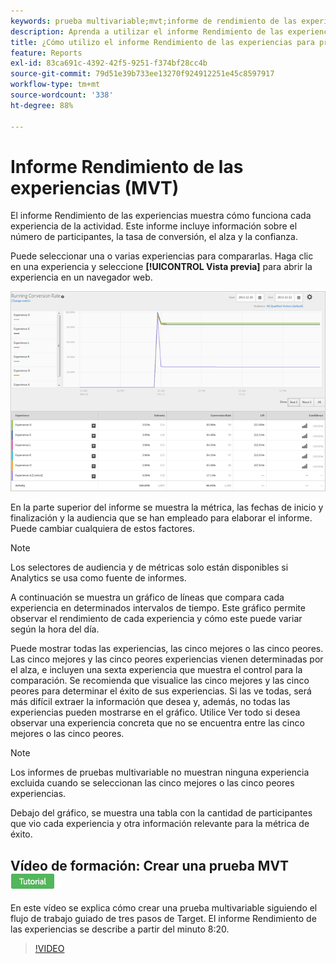 ```yaml
---
keywords: prueba multivariable;mvt;informe de rendimiento de las experiencias
description: Aprenda a utilizar el informe Rendimiento de las experiencias para el Adobe [!DNL Target] Actividades de segmentación de experiencias que muestran el rendimiento de cada experiencia en la actividad.
title: ¿Cómo utilizo el informe Rendimiento de las experiencias para pruebas multivariable?
feature: Reports
exl-id: 83ca691c-4392-42f5-9251-f374bf28cc4b
source-git-commit: 79d51e39b733ee13270f924912251e45c8597917
workflow-type: tm+mt
source-wordcount: '338'
ht-degree: 88%

---
```


# Informe Rendimiento de las experiencias (MVT)

El informe Rendimiento de las experiencias muestra cómo funciona cada experiencia de la actividad. Este informe incluye información sobre el número de participantes, la tasa de conversión, el alza y la confianza.

Puede seleccionar una o varias experiencias para compararlas. Haga clic en una experiencia y seleccione **[!UICONTROL Vista previa]** para abrir la experiencia en un navegador web.

![Informe Rendimiento de las experiencias en Adobe Target](/help/main/c-reports/assets/experienceperformancetable.png)

En la parte superior del informe se muestra la métrica, las fechas de inicio y finalización y la audiencia que se han empleado para elaborar el informe. Puede cambiar cualquiera de estos factores.

>[!NOTE]
>
>Los selectores de audiencia y de métricas solo están disponibles si Analytics se usa como fuente de informes.

A continuación se muestra un gráfico de líneas que compara cada experiencia en determinados intervalos de tiempo. Este gráfico permite observar el rendimiento de cada experiencia y cómo este puede variar según la hora del día.

Puede mostrar todas las experiencias, las cinco mejores o las cinco peores. Las cinco mejores y las cinco peores experiencias vienen determinadas por el alza, e incluyen una sexta experiencia que muestra el control para la comparación. Se recomienda que visualice las cinco mejores y las cinco peores para determinar el éxito de sus experiencias. Si las ve todas, será más difícil extraer la información que desea y, además, no todas las experiencias pueden mostrarse en el gráfico. Utilice Ver todo si desea observar una experiencia concreta que no se encuentra entre las cinco mejores o las cinco peores.

>[!NOTE]
>
>Los informes de pruebas multivariable no muestran ninguna experiencia excluida cuando se seleccionan las cinco mejores o las cinco peores experiencias.

Debajo del gráfico, se muestra una tabla con la cantidad de participantes que vio cada experiencia y otra información relevante para la métrica de éxito.

## Vídeo de formación: Crear una prueba MVT ![Distintivo de tutorial](/help/main/assets/tutorial.png)

En este vídeo se explica cómo crear una prueba multivariable siguiendo el flujo de trabajo guiado de tres pasos de Target. El informe Rendimiento de las experiencias se describe a partir del minuto 8:20.

>[!VIDEO](https://video.tv.adobe.com/v/17395)
